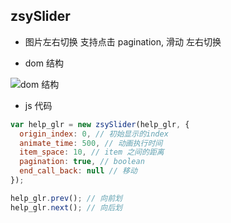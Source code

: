 ## zsySlider

* 图片左右切换 支持点击 pagination, 滑动 左右切换

* dom 结构

![dom 结构](https://raw.githubusercontent.com/zsytssk/common/master/laya/util/zsySlider_dom.png "dom 结构")

* js 代码

```javascript
var help_glr = new zsySlider(help_glr, {
  origin_index: 0, // 初始显示的index
  animate_time: 500, // 动画执行时间
  item_space: 10, // item 之间的距离
  pagination: true, // boolean
  end_call_back: null // 移动
});

help_glr.prev(); // 向前划
help_glr.next(); // 向后划
```
